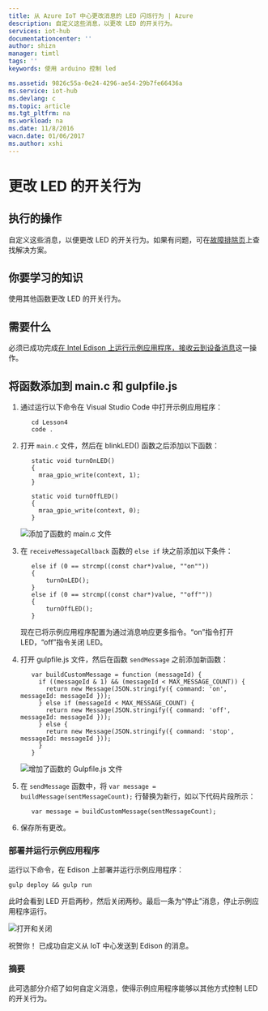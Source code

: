 ```yaml
---
title: 从 Azure IoT 中心更改消息的 LED 闪烁行为 | Azure
description: 自定义这些消息，以更改 LED 的开关行为。
services: iot-hub
documentationcenter: ''
author: shizn
manager: timtl
tags: ''
keywords: 使用 arduino 控制 led

ms.assetid: 9826c55a-0e24-4296-ae54-29b7fe66436a
ms.service: iot-hub
ms.devlang: c
ms.topic: article
ms.tgt_pltfrm: na
ms.workload: na
ms.date: 11/8/2016
wacn.date: 01/06/2017
ms.author: xshi
---
```


# 更改 LED 的开关行为
## 执行的操作
自定义这些消息，以便更改 LED 的开关行为。如果有问题，可在[故障排除页][troubleshooting]上查找解决方案。

## 你要学习的知识
使用其他函数更改 LED 的开关行为。

## 需要什么
必须已成功完成[在 Intel Edison 上运行示例应用程序，接收云到设备消息][receive-cloud-to-device-messages]这一操作。

## 将函数添加到 main.c 和 gulpfile.js
1. 通过运行以下命令在 Visual Studio Code 中打开示例应用程序：

    ```
       cd Lesson4
       code .
    ```

2. 打开 `main.c` 文件，然后在 blinkLED() 函数之后添加以下函数：

    ```
       static void turnOnLED()
       {
         mraa_gpio_write(context, 1);
       }

       static void turnOffLED()
       {
         mraa_gpio_write(context, 0);
       }
    ```

    ![添加了函数的 main.c 文件](./media/iot-hub-intel-edison-lessons/lesson4/updated_app_c.png)  

3. 在 `receiveMessageCallback` 函数的 `else if` 块之前添加以下条件：

    ```
       else if (0 == strcmp((const char*)value, ""on""))
       {
           turnOnLED();
       }
       else if (0 == strcmp((const char*)value, ""off""))
       {
           turnOffLED();
       }
    ```

    现在已将示例应用程序配置为通过消息响应更多指令。“on”指令打开 LED，“off”指令关闭 LED。
4. 打开 gulpfile.js 文件，然后在函数 `sendMessage` 之前添加新函数：

    ```
       var buildCustomMessage = function (messageId) {
         if ((messageId & 1) && (messageId < MAX_MESSAGE_COUNT)) {
           return new Message(JSON.stringify({ command: 'on', messageId: messageId }));
         } else if (messageId < MAX_MESSAGE_COUNT) {
           return new Message(JSON.stringify({ command: 'off', messageId: messageId }));
         } else {
           return new Message(JSON.stringify({ command: 'stop', messageId: messageId }));
         }
       }
    ```

    ![增加了函数的 Gulpfile.js 文件][gulpfile]  

5. 在 `sendMessage` 函数中，将 `var message = buildMessage(sentMessageCount);` 行替换为新行，如以下代码片段所示：

    ```
       var message = buildCustomMessage(sentMessageCount);
    ```

6. 保存所有更改。

### 部署并运行示例应用程序
运行以下命令，在 Edison 上部署并运行示例应用程序：

```
gulp deploy && gulp run
```

此时会看到 LED 开启两秒，然后关闭两秒。最后一条为“停止”消息，停止示例应用程序运行。

![打开和关闭][on-and-off]  

祝贺你！ 已成功自定义从 IoT 中心发送到 Edison 的消息。

### 摘要
此可选部分介绍了如何自定义消息，使得示例应用程序能够以其他方式控制 LED 的开关行为。

<!-- Images and links -->

[troubleshooting]: ./iot-hub-intel-edison-kit-c-troubleshooting.md
[receive-cloud-to-device-messages]: ./iot-hub-intel-edison-kit-c-lesson4-send-cloud-to-device-messages.md
[gulpfile]: ./media/iot-hub-intel-edison-lessons/lesson4/updated_gulpfile_c.png
[on-and-off]: ./media/iot-hub-intel-edison-lessons/lesson4/gulp_on_and_off_c.png

<!---HONumber=Mooncake_0103_2017-->